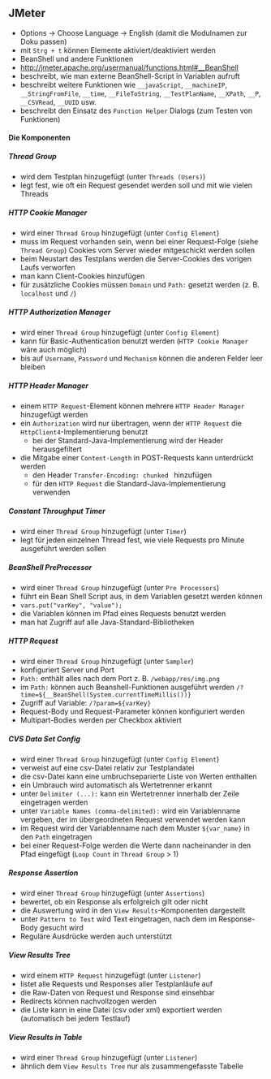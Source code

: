 ## JMeter

- Options -> Choose Language -> English (damit die Modulnamen zur Doku passen)
- mit `Strg + t` können Elemente aktiviert/deaktiviert werden
- BeanShell und andere Funktionen
 - http://jmeter.apache.org/usermanual/functions.html#__BeanShell
 - beschreibt, wie man externe BeanShell-Script in Variablen aufruft
 - beschreibt weitere Funktionen wie `__javaScript`, `__machineIP`, `__StringFromFile`, `__time`, `__FileToString`, `__TestPlanName`, `__XPath`, `__P`, `__CSVRead`, `__UUID` usw.
 - beschreibt den Einsatz des `Function Helper` Dialogs (zum Testen von Funktionen)

#### Die Komponenten

##### Thread Group
- wird dem Testplan hinzugefügt (unter `Threads (Users)`)
- legt fest, wie oft ein Request gesendet werden soll und mit wie vielen Threads

##### HTTP Cookie Manager
- wird einer `Thread Group` hinzugefügt (unter `Config Element`)
- muss im Request vorhanden sein, wenn bei einer Request-Folge (siehe `Thread Group`) Cookies vom Server wieder mitgeschickt werden sollen
- beim Neustart des Testplans werden die Server-Cookies des vorigen Laufs verworfen
- man kann Client-Cookies hinzufügen
- für zusätzliche Cookies müssen `Domain` und `Path:` gesetzt werden (z. B. `localhost` und `/`)

##### HTTP Authorization Manager
- wird einer `Thread Group` hinzugefügt (unter `Config Element`)
- kann für Basic-Authentication benutzt werden (`HTTP Cookie Manager` wäre auch möglich)
- bis auf `Username`, `Password` und `Mechanism` können die anderen Felder leer bleiben

##### HTTP Header Manager
- einem `HTTP Request`-Element können mehrere `HTTP Header Manager` hinzugefügt werden
- ein `Authorization` wird nur übertragen, wenn der `HTTP Request` die `HttpClient4`-Implementierung benutzt
  - bei der Standard-Java-Implementierung wird der Header herausgefiltert
- die Mitgabe einer `Content-Length` in POST-Requests kann unterdrückt werden
  - den Header `Transfer-Encoding: chunked ` hinzufügen
  - für den `HTTP Request` die Standard-Java-Implementierung verwenden

##### Constant Throughput Timer
- wird einer `Thread Group` hinzugefügt (unter `Timer`)
- legt für jeden einzelnen Thread fest, wie viele Requests pro Minute ausgeführt werden sollen

##### BeanShell PreProcessor
- wird einer `Thread Group` hinzugefügt (unter `Pre Processors`)
- führt ein Bean Shell Script aus, in dem Variablen gesetzt werden können
 - `vars.put("varKey", "value");`
 - die Variablen können im Pfad eines Requests benutzt werden
- man hat Zugriff auf alle Java-Standard-Bibliotheken

##### HTTP Request
- wird einer `Thread Group` hinzugefügt (unter `Sampler`)
- konfiguriert Server und Port
- `Path:` enthält alles nach dem Port z. B. `/webapp/res/img.png`
 - im `Path:` können auch Beanshell-Funktionen ausgeführt werden `/?time=${__BeanShell(System.currentTimeMillis())}`
 - Zugriff auf Variable: `/?param=${varKey}`
- Request-Body und Request-Parameter können konfiguriert werden
- Multipart-Bodies werden per Checkbox aktiviert

##### CVS Data Set Config
- wird einer `Thread Group` hinzugefügt (unter `Config Element`)
- verweist auf eine csv-Datei relativ zur Testplandatei
- die csv-Datei kann eine umbruchseparierte Liste von Werten enthalten
- ein Umbrauch wird automatisch als Wertetrenner erkannt
- unter `Delimiter (...):` kann ein Wertetrenner innerhalb der Zeile eingetragen werden
- unter `Variable Names (comma-delimited):` wird ein Variablenname vergeben, der im übergeordneten Request verwendet werden kann
- im Request wird der Variablenname nach dem Muster `${var_name}` in den `Path` eingetragen
- bei einer Request-Folge werden die Werte dann nacheinander in den Pfad eingefügt (`Loop Count` in `Thread Group` > 1)

##### Response Assertion
- wird einer `Thread Group` hinzugefügt (unter `Assertions`)
- bewertet, ob ein Response als erfolgreich gilt oder nicht
- die Auswertung wird in den `View Results`-Komponenten dargestellt
- unter `Pattern to Test` wird Text eingetragen, nach dem im Response-Body gesucht wird
- Reguläre Ausdrücke werden auch unterstützt

##### View Results Tree
- wird einem `HTTP Request` hinzugefügt (unter `Listener`)
- listet alle Requests und Responses aller Testplanläufe auf
- die Raw-Daten von Request und Response sind einsehbar
- Redirects können nachvollzogen werden
- die Liste kann in eine Datei (csv oder xml) exportiert werden (automatisch bei jedem Testlauf)

##### View Results in Table
- wird einer `Thread Group` hinzugefügt (unter `Listener`)
- ähnlich dem `View Results Tree` nur als zusammengefasste Tabelle
